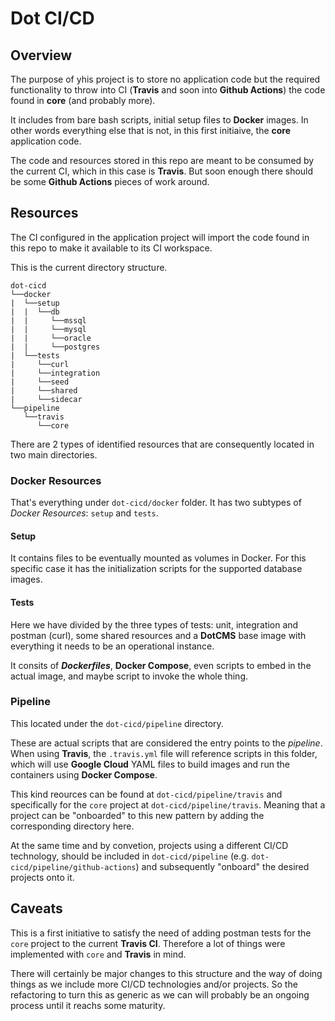 # Dot CI/CD

## Overview
The purpose of yhis project is to store no application code but the required functionality to throw into CI (**Travis** and soon into **Github Actions**) the code found in **core** (and probably more).

It includes from bare bash scripts, initial setup files to **Docker** images. In other words everything else that is not, in this first initiaive, the **core** application code.

The code and resources stored in this repo are meant to be consumed by the current CI, which in this case is **Travis**. But soon enough there should be some **Github Actions** pieces of work around.

## Resources
The CI configured in the application project will import the code found in this repo to make it available to its CI workspace.

This is the current directory structure.
```
dot-cicd
└──docker
|  └──setup
|  |  └──db
|  |     └──mssql
|  |     └──mysql
|  |     └──oracle
|  |     └──postgres
|  └──tests
|     └──curl
|     └──integration
|     └──seed
|     └──shared
|     └──sidecar
└──pipeline
   └──travis
      └──core
```

There are 2 types of identified resources that are consequently located in two main directories.

### Docker Resources
That's everything under `dot-cicd/docker` folder. It has two subtypes of *Docker Resources*: `setup` and `tests`.

#### Setup
It contains files to be eventually mounted as volumes in Docker. For this specific case it has the initialization scripts for the supported database images.

#### Tests
Here we have divided by the three types of tests: unit, integration and postman (curl), some shared resources and a **DotCMS** base image with everything it needs to be an operational instance.

It consits of ***Dockerfiles***, **Docker Compose**, even scripts to embed in the actual image, and maybe script to invoke the whole thing.

### Pipeline
This located under the `dot-cicd/pipeline` directory.

These are actual scripts that are considered the entry points to the *pipeline*. When using **Travis**, the `.travis.yml` file will reference scripts in this folder, which will use **Google Cloud** YAML files to build images and run the containers using **Docker Compose**.

This kind reources can be found at `dot-cicd/pipeline/travis` and specifically for the `core` project at `dot-cicd/pipeline/travis`. Meaning that a project can be "onboarded" to this new pattern by adding the corresponding directory here.

At the same time and by convetion, projects using a different CI/CD technology, should be included in `dot-cicd/pipeline` (e.g. `dot-cicd/pipeline/github-actions`) and subsequently "onboard" the desired projects onto it.

## Caveats
This is a first initiative to satisfy the need of adding postman tests for the `core` project to the current **Travis CI**. Therefore a lot of things were implemented with `core` and **Travis** in mind.

There will certainly be major changes to this structure and the way of doing things as we include more CI/CD technologies and/or projects. So the refactoring to turn this as generic as we can will probably be an ongoing process until it reachs some maturity.
